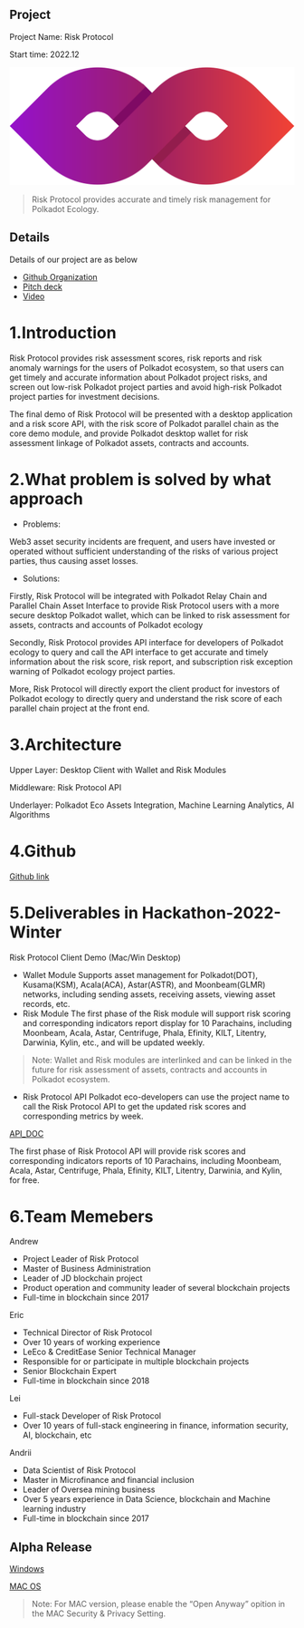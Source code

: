 ## Project

Project Name: Risk Protocol

Start time: 2022.12

![](docs/icon.png)

> Risk Protocol provides accurate and timely risk management for Polkadot Ecology.

## Details

Details of our project are as below

- [Github Organization](https://github.com/Ericwa0x/hackathon-2022-winter/tree/main/teams/18-Web3box)
- [Pitch deck](https://github.com/Ericwa0x/hackathon-2022-winter/blob/main/teams/18-Web3box/docs/Risk%20Protocol_Deck%20V1.2.pdf)
- [Video](https://youtu.be/jeA_MM3_pyY)

# 1.Introduction

Risk Protocol provides risk assessment scores, risk reports and risk anomaly warnings for the users of Polkadot ecosystem, so that users can get timely and accurate information about Polkadot project risks, and screen out low-risk Polkadot project parties and avoid high-risk Polkadot project parties for investment decisions.

The final demo of Risk Protocol will be presented with a desktop application and a risk score API, with the risk score of Polkadot parallel chain as the core demo module, and provide Polkadot desktop wallet for risk assessment linkage of Polkadot assets, contracts and accounts.

# 2.What problem is solved by what approach

- Problems:

Web3 asset security incidents are frequent, and users have invested or operated without sufficient understanding of the risks of various project parties, thus causing asset losses.

- Solutions:

Firstly, Risk Protocol will be integrated with Polkadot Relay Chain and Parallel Chain Asset Interface to provide Risk Protocol users with a more secure desktop Polkadot wallet, which can be linked to risk assessment for assets, contracts and accounts of Polkadot ecology

Secondly, Risk Protocol provides API interface for developers of Polkadot ecology to query and call the API interface to get accurate and timely information about the risk score, risk report, and subscription risk exception warning of Polkadot ecology project parties.

More, Risk Protocol will directly export the client product for investors of Polkadot ecology to directly query and understand the risk score of each parallel chain project at the front end.

# 3.Architecture

Upper Layer: Desktop Client with Wallet and Risk Modules

Middleware: Risk Protocol API

Underlayer: Polkadot Eco Assets Integration, Machine Learning Analytics, AI Algorithms

# 4.Github

[Github link](https://github.com/Ericwa0x/hackathon-2022-winter/tree/main/teams/18-Web3box)

# 5.Deliverables in Hackathon-2022-Winter

Risk Protocol Client Demo (Mac/Win Desktop)

- Wallet Module
  Supports asset management for Polkadot(DOT), Kusama(KSM), Acala(ACA), Astar(ASTR), and Moonbeam(GLMR) networks, including sending assets, receiving assets, viewing asset records, etc.
- Risk Module
  The first phase of the Risk module will support risk scoring and corresponding indicators report display for 10 Parachains, including Moonbeam, Acala, Astar, Centrifuge, Phala, Efinity, KILT, Litentry, Darwinia, Kylin, etc., and will be updated weekly.

> Note: Wallet and Risk modules are interlinked and can be linked in the future for risk assessment of assets, contracts and accounts in Polkadot ecosystem.

- Risk Protocol API
  Polkadot eco-developers can use the project name to call the Risk Protocol API to get the updated risk scores and corresponding metrics by week.

[API_DOC](https://github.com/Ericwa0x/hackathon-2022-winter/blob/main/teams/18-Web3box/docs/API_Doc.md)

The first phase of Risk Protocol API will provide risk scores and corresponding indicators reports of 10 Parachains, including Moonbeam, Acala, Astar, Centrifuge, Phala, Efinity, KILT, Litentry, Darwinia, and Kylin, for free.

# 6.Team Memebers

Andrew

- Project Leader of Risk Protocol
- Master of Business Administration
- Leader of JD blockchain project
- Product operation and community leader of several blockchain projects
- Full-time in blockchain since 2017

Eric

- Technical Director of Risk Protocol
- Over 10 years of working experience
- LeEco & CreditEase Senior Technical Manager
- Responsible for or participate in multiple blockchain projects
- Senior Blockchain Expert
- Full-time in blockchain since 2018

Lei

- Full-stack Developer of Risk Protocol
- Over 10 years of full-stack engineering in finance, information security, AI, blockchain, etc

Andrii

- Data Scientist of Risk Protocol
- Master in Microfinance and financial inclusion
- Leader of Oversea mining business
- Over 5 years experience in Data Science, blockchain and Machine learning industry
- Full-time in blockchain since 2017

## Alpha Release 

[Windows](https://drive.google.com/file/d/1bPFI1aMH1Y3L1MAXfXrF_1aMzCWwTHbS/view?usp=share_link)

[MAC OS ](https://drive.google.com/file/d/1TuD6eow_x0NYfiwTHt6ooEtGuXro1YKy/view?usp=share_link)

> Note: For MAC version, please enable the “Open Anyway” opition in the MAC Security & Privacy Setting.
